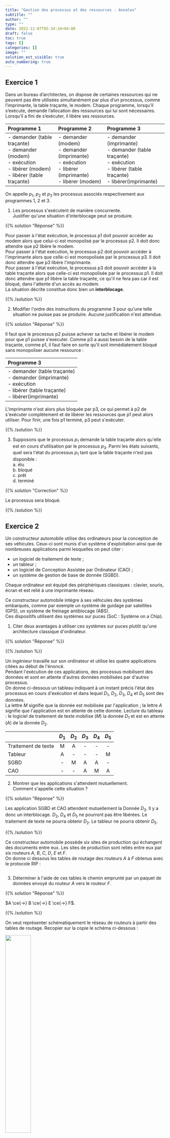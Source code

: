 ```yaml
---
title: "Gestion des processus et des ressources : Annales"
subtitle: ""
author: ""
type: ""
date: 2022-12-07T05:34:34+04:00
draft: false
toc: true
tags: []
categories: []
image: ""
solution_est_visible: true
auto_numbering: true
---
```



## Exercice 1

Dans un bureau d’architectes, on dispose de certaines ressources qui ne peuvent pas être utilisées simultanément par plus d’un processus, comme l’imprimante, la table traçante, le modem. Chaque programme, lorsqu’il s’exécute, demande l’allocation des ressources qui lui sont nécessaires. Lorsqu’il a fini de s’exécuter, il libère ses ressources.

| Programme 1 | Programme 2 | Programme 3 |
| :--- | :--- | :--- |
| - demander (table traçante)<br />- demander (modem)<br />- exécution<br />- libérer (modem)<br />- libérer (table traçante) | - demander (modem)<br />- demander (imprimante)<br />- exécution<br />- libérer (imprimante)<br />- libérer (modem) | - demander (imprimante)<br />- demander (table traçante)<br />- exécution<br />- libérer (table traçante)<br />- libérer(imprimante) |

On appelle $p_1$, $p_2$ et $p_3$ les processus associés respectivement aux programmes 1, 2 et 3.

1. Les processus s'exécutent de manière concurrente.  
Justifier qu'une situation d'interblocage peut se produire.

{{% solution "Réponse" %}}

Pour passer à l'état exécution, le processus p1 doit pouvoir accéder au modem alors que celui-ci est monopolisé par le processus p2. Il doit donc attendre que p2 libère le modem.  
Pour passer à l'état exécution, le processus p2 doit pouvoir accéder à l'imprimante alors que celle-ci est monopolisée par le processus p3. Il doit donc attendre que p3 libère l'imprimante.  
Pour passer à l'état exécution, le processus p3 doit pouvoir accéder à la table traçante alors que celle-ci est monopolisée par le processus p1. Il doit donc attendre que p1 libère la table traçante, ce qu'il ne fera pas car il est bloqué, dans l'attente d'un accès au modem.  
La situation décrite constitue donc bien un **interblocage**.

{{% /solution %}}

2. Modifier l'ordre des instructions du programme 3 pour qu'une telle situation ne puisse pas se produire. Aucune justification n'est attendue.

{{% solution "Réponse" %}}

Il faut que le processus p2 puisse achever sa tache et libérer le modem pour que p1 puisse s'executer. Comme p3 a aussi besoin de la table traçante, comme p1, il faut faire en sorte qu'il soit immédiatement bloqué sans monopoliser aucune ressource :

<center>

| Programme 3 |
| :--- |
| - demander (table traçante)<br />- demander (imprimante)<br />- exécution<br />- libérer (table traçante)<br />- libérer(imprimante) |

</center>

L'imprimante n'est alors plus bloquée par p3, ce qui permet à p2 de s'exécuter complètement et de libérer les ressources que p1 peut alors utiliser. Pour finir, une fois p1 terminé, p3 peut s'exécuter.

{{% /solution %}}

3. Supposons que le processus $p_1$ demande la table traçante alors qu'elle est en cours d'utilisation par le processus $p_3$. Parmi les états suivants, quel sera l'état du processus $p_1$ tant que la table traçante n'est pas disponible :  
    a. élu  
    b. bloqué  
    c. prêt  
    d. terminé

{{% solution "Correction" %}}

Le processus sera bloqué.

{{% /solution %}}

## Exercice 2

Un constructeur automobile utilise des ordinateurs pour la conception de ses véhicules.
Ceux-ci sont munis d'un système d'exploitation ainsi que de nombreuses applications parmi lesquelles on peut citer :

- un logiciel de traitement de texte ;
- un tableur ;
- un logiciel de Conception Assistée par Ordinateur (CAO) ;
- un système de gestion de base de donnée (SGBD).

Chaque ordinateur est équipé des périphériques classiques : clavier, souris, écran et est relié à une imprimante réseau.

Ce constructeur automobile intègre à ses véhicules des systèmes embarqués, comme par exemple un système de guidage par satellites (GPS), un système de freinage antiblocage (ABS).  
Ces dispositifs utilisent des systèmes sur puces (SoC : Système on a Chip).  

1. Citer deux avantages à utiliser ces systèmes sur puces plutôt qu'une architecture classique d'ordinateur.

{{% solution "Réponse" %}}

{{% /solution %}}

Un ingénieur travaille sur son ordinateur et utilise les quatre applications citées au début de l'énoncé.  
Pendant l'exécution de ces applications, des processus mobilisent des données et sont en attente d'autres données mobilisées par d'autres processus.  
On donne ci-dessous un tableau indiquant à un instant précis l'état des processus en cours
d'exécution et dans lequel $D_1$, $D_2$, $D_3$, $D_4$ et $D_5$ sont des données.  
La lettre $M$ signifie que la donnée est mobilisée par l'application ; la lettre $A$ signifie que l'application est en attente de cette donnée.
Lecture du tableau : le logiciel de traitement de texte mobilise $(M)$ la donnée $D_1$ et est en attente $(A)$ de la donnée $D_2$.

<center>

| | $D_1$ | $D_2$ | $D_3$ | $D_4$ | $D_5$ |
| :--- | :---: | :---: | :---: | :---: | :---: |
| Traitement de texte | M | A | - | - | - |
| Tableur | A | - | - | - | M |
| SGBD | - | M | A | A | - |
| CAO | - | - | A | M | A |

</center>

2. Montrer que les applications s'attendent mutuellement.  
Comment s'appelle cette situation ?

{{% solution "Réponse" %}}

Les application SGBD et CAO attendent mutuellement la Donnée $D_3$. Il y a donc un interblocage. $D_2$, $D_4$ et $D_5$ ne pourront pas être libérées. Le traitement de texte ne pourra obtenir $D_2$. Le tableur ne pourra obtenir $D_5$.

{{% /solution %}}

Ce constructeur automobile possède six sites de production qui échangent des documents entre eux. Les sites de production sont reliés entre eux par six routeurs $A$, $B$, $C$, $D$, $E$ et $F$.  
On donne ci dessous les tables de routage des routeurs $A$ à $F$ obtenus avec le protocole RIP :

<img src="/terminales-nsi/chap-12/chap-12-3/table_routage.png" alt="" width="" />

3. Déterminer à l'aide de ces tables le chemin emprunté par un paquet de données envoyé du
routeur $A$ vers le routeur $F$.

{{% solution "Réponse" %}}

$A \ce{->} B \ce{->} E \ce{->} F$.

{{% /solution %}}

On veut représenter schématiquement le réseau de routeurs à partir des tables de routage.
Recopier sur la copie le schéma ci-dessous :

<img src="/terminales-nsi/chap-12/chap-12-3/reseau.png" alt="" width="40%" />

4. En s'appuyant sur les tables de routage, tracer les liaisons entre les routeurs.

{{% solution "Correction" %}}

<img src="/terminales-nsi/chap-12/chap-12-4/exo2-reseau-corrige.png" alt="" width="40%" />

{{% /solution %}}

## Exercice 3

Les états possibles d’un processus sont : *prêt*, *élu*, *terminé* et *bloqué*.

1. Expliquer à quoi correspond l’état *élu*.

{{% solution "Réponse" %}}

Un processus dans l'état *élu* est un processus qui a accès au processeur. Il est donc en cours d'exécution.

{{% /solution %}}

2. Proposer un schéma illustrant les passages entre les différents états.

{{% solution "Réponse" %}}

Cf. Cours.

{{% /solution %}}

On suppose que quatre processus $C_1$, $C_2$, $C_3$ et $C_4$ sont créés sur un ordinateur, et qu’aucun autre processus n’est lancé sur celui-ci, ni préalablement ni pendant l’exécution des quatre processus.

L’ordonnanceur, pour exécuter les différents processus prêts, les place dans une structure de données de type file. Un processus prêt est enfilé et un processus élu est défilé.

3. Parmi les propositions suivantes, recopier celle qui décrit le fonctionnement des entrées/sorties dans une file :  
    - Premier entré, dernier sorti
    - Premier entré, premier sorti
    - Dernier entré, premier sorti

{{% solution "Réponse" %}}

Une file est une structure de données dans laquelle la donnée la plus ancienne sort la première. La réponse est donc : *Premier entré, premier sorti*.

{{% /solution %}}

On suppose que les quatre processus arrivent dans la file et y sont placés dans l’ordre $C_1$, $C_2$, $C_3$ et $C_4$.

- Les temps d’exécution totaux de $C_1$, $C_2$, $C_3$ et $C_4$ sont respectivement $\pu{100 ms}$, $\pu{150 ms}$, $\pu{80 ms}$ et $\pu{60 ms}$.
- Après $\pu{40 ms}$ d’exécution, le processus $C_1$ demande une opération d’écriture disque, opération qui dure $\pu{200 ms}$. Pendant cette opération d’écriture, le processus $C_1$ passe à l’état bloqué.
- Après $\pu{20 ms}$ d’exécution, le processus $C_3$ demande une opération d’écriture disque, opération qui dure $\pu{10 ms}$. Pendant cette opération d’écriture, le processus $C_3$ passe à l’état bloqué.

Sur la frise chronologique les états du processus $C_2$ sont donnés.

<img src="/terminales-nsi/chap-12/chap-12-4/exo3-frise.png" alt="" width="" />

4. Recopier la frise et la compléter avec les états des processus $C_1$, $C_3$ et $C_4$.

{{% solution "Réponse" %}}

<img src="/terminales-nsi/chap-12/chap-12-4/exo3-frise-complete.png" alt="" width="90%" />

{{% /solution %}}

On trouvera ci- dessous deux programmes rédigés en pseudo-code.  
Verrouiller un fichier signifie que le programme demande un accès exclusif au fichier et l’obtient si le fichier est disponible.

<center>

| Programme 1 | Programme 2 |
| :---- | :----: |
| - Verrouiller fichier_1<br /> - Calculs sur fichier_1<br /> - Verrouiller fichier_2<br /> - Calculs sur fichier_1<br /> - Calculs sur fichier_2<br /> - Calculs sur fichier_1<br /> - Déverrouiller fichier_2<br /> - Déverrouiller fichier_1 | - Verrouiller fichier_2<br /> - Verrouiller fichier_1<br /> - Calculs sur fichier_1<br /> - Calculs sur fichier_2<br /> - Déverrouiller fichier_1<br /> - Déverrouiller fichier_2 |

</center>

5. En supposant que les processus correspondant à ces programmes s’exécutent simultanément (exécution concurrente), expliquer le problème qui peut être rencontré.

{{% solution "Réponse" %}}

- $P_1$ verrouille le fichier_1 et $P_2$ verrouille le fichier_2.
- $P_1$ attend le fichier_2 avant de pouvoir effectuer les calculs (et donc libérer le fichier_1).
- $P_2$ attend le fichier_1 avant de pouvoir effectuer les calculs (et donc libérer le fichier_2).
Il existe donc une situation d’**interblocage**.

{{% /solution %}}

6. Proposer une modification du programme 2 permettant d’éviter ce problème.

{{% solution "Réponse" %}}

Il faut inverser les 2 premières actions pour le programme 2 :

- Verrouiller fichier_1
- Verrouiller fichier_2

{{% /solution %}}
